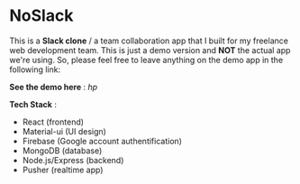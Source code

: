 # NoSlack

This is a **Slack clone** / a team collaboration app that I built for my freelance web development team. This is just a demo version and **NOT** the actual app we're using. So, please feel free to leave anything on the demo app in the following link:

**See the demo here** : _hp_

**Tech Stack** :

- React (frontend)
- Material-ui (UI design)
- Firebase (Google account authentification)
- MongoDB (database)
- Node.js/Express (backend)
- Pusher (realtime app)
